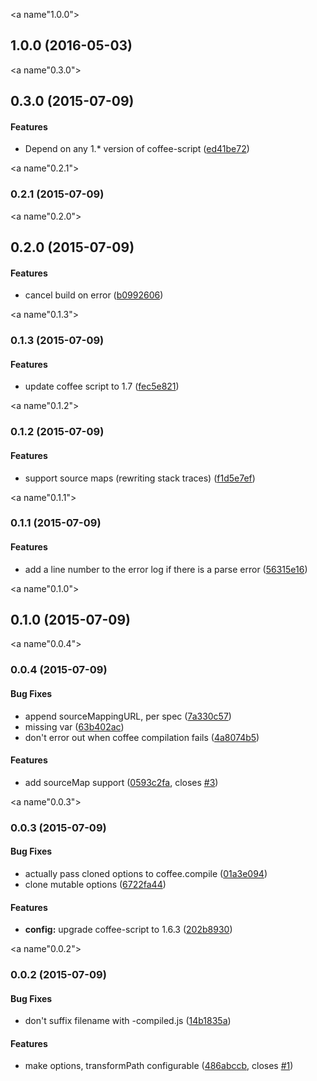 <a name"1.0.0"></a>
## 1.0.0 (2016-05-03)


<a name"0.3.0"></a>
## 0.3.0 (2015-07-09)


#### Features

* Depend on any 1.* version of coffee-script ([ed41be72](https://github.com/karma-runner/karma-coffee-preprocessor/commit/ed41be72))


<a name"0.2.1"></a>
### 0.2.1 (2015-07-09)


<a name"0.2.0"></a>
## 0.2.0 (2015-07-09)


#### Features

* cancel build on error ([b0992606](https://github.com/karma-runner/karma-coffee-preprocessor/commit/b0992606))


<a name"0.1.3"></a>
### 0.1.3 (2015-07-09)


#### Features

* update coffee script to 1.7 ([fec5e821](https://github.com/karma-runner/karma-coffee-preprocessor/commit/fec5e821))


<a name"0.1.2"></a>
### 0.1.2 (2015-07-09)


#### Features

* support source maps (rewriting stack traces) ([f1d5e7ef](https://github.com/karma-runner/karma-coffee-preprocessor/commit/f1d5e7ef))


<a name"0.1.1"></a>
### 0.1.1 (2015-07-09)


#### Features

* add a line number to the error log if there is a parse error ([56315e16](https://github.com/karma-runner/karma-coffee-preprocessor/commit/56315e16))


<a name"0.1.0"></a>
## 0.1.0 (2015-07-09)


<a name"0.0.4"></a>
### 0.0.4 (2015-07-09)


#### Bug Fixes

* append sourceMappingURL, per spec ([7a330c57](https://github.com/karma-runner/karma-coffee-preprocessor/commit/7a330c57))
* missing var ([63b402ac](https://github.com/karma-runner/karma-coffee-preprocessor/commit/63b402ac))
* don't error out when coffee compilation fails ([4a8074b5](https://github.com/karma-runner/karma-coffee-preprocessor/commit/4a8074b5))


#### Features

* add sourceMap support ([0593c2fa](https://github.com/karma-runner/karma-coffee-preprocessor/commit/0593c2fa), closes [#3](https://github.com/karma-runner/karma-coffee-preprocessor/issues/3))


<a name"0.0.3"></a>
### 0.0.3 (2015-07-09)


#### Bug Fixes

* actually pass cloned options to coffee.compile ([01a3e094](https://github.com/karma-runner/karma-coffee-preprocessor/commit/01a3e094))
* clone mutable options ([6722fa44](https://github.com/karma-runner/karma-coffee-preprocessor/commit/6722fa44))


#### Features

* **config:** upgrade coffee-script to 1.6.3 ([202b8930](https://github.com/karma-runner/karma-coffee-preprocessor/commit/202b8930))


<a name"0.0.2"></a>
### 0.0.2 (2015-07-09)


#### Bug Fixes

* don't suffix filename with -compiled.js ([14b1835a](https://github.com/karma-runner/karma-coffee-preprocessor/commit/14b1835a))


#### Features

* make options, transformPath configurable ([486abccb](https://github.com/karma-runner/karma-coffee-preprocessor/commit/486abccb), closes [#1](https://github.com/karma-runner/karma-coffee-preprocessor/issues/1))

